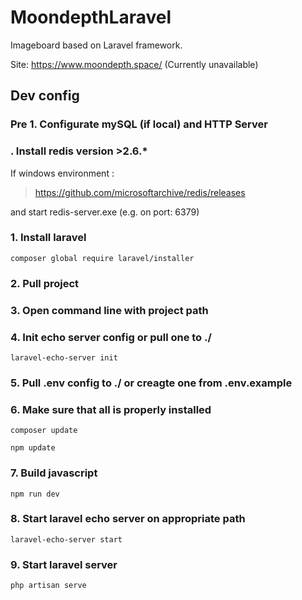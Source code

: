# MoondepthLaravel

Imageboard based on Laravel framework.

Site: https://www.moondepth.space/ (Currently unavailable)

## Dev config

### Pre 1. Configurate mySQL (if local) and HTTP Server

### . Install redis version >2.6.*

If windows environment :
> https://github.com/microsoftarchive/redis/releases

and start redis-server.exe (e.g. on port: 6379)

### 1. Install laravel

`composer global require laravel/installer`

### 2. Pull project

### 3. Open command line with project path

### 4. Init echo server config or pull one to ./

`laravel-echo-server init`

### 5. Pull .env config to ./ or creagte one from .env.example

### 6. Make sure that all is properly installed

`composer update`

`npm update`

### 7. Build javascript

`npm run dev`

### 8. Start laravel echo server on appropriate path

`laravel-echo-server start`

### 9. Start laravel server

`php artisan serve`
